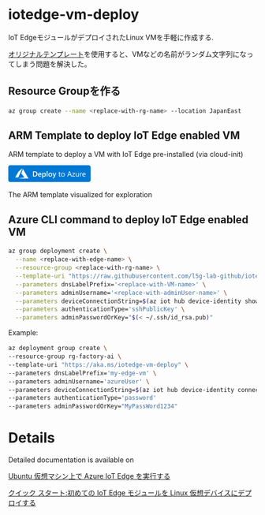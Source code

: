 # iotedge-vm-deploy 
IoT EdgeモジュールがデプロイされたLinux VMを手軽に作成する.

[オリジナルテンプレート](https://github.com/Azure/iotedge-vm-deploy)を使用すると、VMなどの名前がランダム文字列になってしまう問題を解決した。

## Resource Groupを作る
```bash
az group create --name <replace-with-rg-name> --location JapanEast
```

## ARM Template to deploy IoT Edge enabled VM

ARM template to deploy a VM with IoT Edge pre-installed (via cloud-init)

<a href="https://portal.azure.com/#create/Microsoft.Template/uri/https%3A%2F%2Fraw.githubusercontent.com%2Fl5g-lab-github%2Fiotedge-vm-deploy-withCustomTemplete%2Fmain%2FedgeDeploy.json" target="_blank">
    <img src="https://raw.githubusercontent.com/Azure/azure-quickstart-templates/master/1-CONTRIBUTION-GUIDE/images/deploytoazure.png" />
</a>

The ARM template visualized for exploration

## Azure CLI command to deploy IoT Edge enabled VM

```bash
az group deployment create \
  --name <replace-with-edge-name> \
  --resource-group <replace-with-rg-name> \
  --template-uri "https://raw.githubusercontent.com/l5g-lab-github/iotedge-vm-deploy-withCustomTemplete/main/edgeDeploy.json" \
  --parameters dnsLabelPrefix='<replace-with-VM-name>' \
  --parameters adminUsername='<replace-with-adminUser-name>' \
  --parameters deviceConnectionString=$(az iot hub device-identity show-connection-string --device-id <replace-with-device-name> --hub-name <replace-with-hub-name> -o tsv) \
  --parameters authenticationType='sshPublicKey' \
  --parameters adminPasswordOrKey="$(< ~/.ssh/id_rsa.pub)"
```

Example:
```bash
az deployment group create \
--resource-group rg-factory-ai \
--template-uri "https://aka.ms/iotedge-vm-deploy" \
--parameters dnsLabelPrefix='my-edge-vm' \
--parameters adminUsername='azureUser' \
--parameters deviceConnectionString=$(az iot hub device-identity connection-string show --device-id cam04 --hub-name factory-AI -o tsv) \
--parameters authenticationType='password'
--parameters adminPasswordOrKey="MyPassWord1234"
```

 # Details
 Detailed documentation is available on 
 
 [Ubuntu 仮想マシン上で Azure IoT Edge を実行する](https://docs.microsoft.com/ja-jp/azure/iot-edge/how-to-install-iot-edge-ubuntuvm?WT.mc_id=github-iotedgevmdeploy-pdecarlo)
 
 [クイック スタート:初めての IoT Edge モジュールを Linux 仮想デバイスにデプロイする](https://docs.microsoft.com/ja-jp/azure/iot-edge/quickstart-linux?view=iotedge-2018-06#code-try-5)
